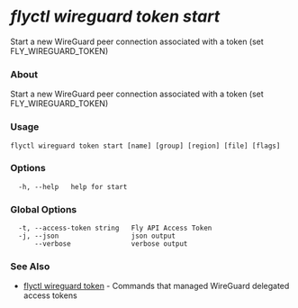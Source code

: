 # _flyctl wireguard token start_

Start a new WireGuard peer connection associated with a token (set FLY_WIREGUARD_TOKEN)

### About

Start a new WireGuard peer connection associated with a token (set FLY_WIREGUARD_TOKEN)

### Usage
~~~
flyctl wireguard token start [name] [group] [region] [file] [flags]
~~~

### Options

~~~
  -h, --help   help for start
~~~

### Global Options

~~~
  -t, --access-token string   Fly API Access Token
  -j, --json                  json output
      --verbose               verbose output
~~~

### See Also

* [flyctl wireguard token](/docs/flyctl/wireguard-token/)	 - Commands that managed WireGuard delegated access tokens

